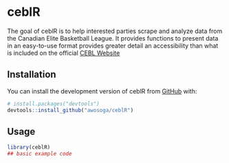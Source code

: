 
<!-- README.md is generated from README.Rmd. Please edit that file -->

# ceblR

<!-- badges: start -->
<!-- badges: end -->

The goal of ceblR is to help interested parties scrape and analyze data
from the Canadian Elite Basketball League. It provides functions to
present data in an easy-to-use format provides greater detail an
accessibility than what is included on the official [CEBL
Website](https://cebl.ca)

## Installation

You can install the development version of ceblR from
[GitHub](https://github.com/) with:

``` r
# install.packages("devtools")
devtools::install_github("awosoga/ceblR")
```

## Usage

``` r
library(ceblR)
## basic example code
```
